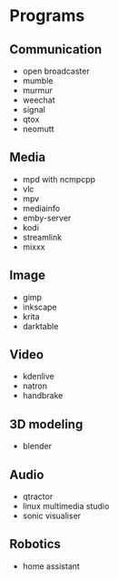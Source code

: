 # Programs

## Communication
- open broadcaster
- mumble
- murmur
- weechat
- signal
- qtox
- neomutt

## Media
- mpd with ncmpcpp
- vlc
- mpv
- mediainfo
- emby-server
- kodi
- streamlink
- mixxx

## Image
- gimp
- inkscape
- krita
- darktable

## Video
- kdenlive
- natron
- handbrake

## 3D modeling
- blender

## Audio
- qtractor
- linux multimedia studio
- sonic visualiser

## Robotics
- home assistant
